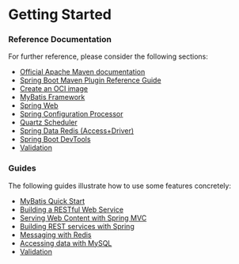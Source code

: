 # Getting Started

### Reference Documentation

For further reference, please consider the following sections:

* [Official Apache Maven documentation](https://maven.apache.org/guides/index.html)
* [Spring Boot Maven Plugin Reference Guide](https://docs.spring.io/spring-boot/docs/2.6.10/maven-plugin/reference/html/)
* [Create an OCI image](https://docs.spring.io/spring-boot/docs/2.6.10/maven-plugin/reference/html/#build-image)
* [MyBatis Framework](https://mybatis.org/spring-boot-starter/mybatis-spring-boot-autoconfigure/)
* [Spring Web](https://docs.spring.io/spring-boot/docs/2.6.10/reference/htmlsingle/#web)
* [Spring Configuration Processor](https://docs.spring.io/spring-boot/docs/2.6.10/reference/htmlsingle/#appendix.configuration-metadata.annotation-processor)
* [Quartz Scheduler](https://docs.spring.io/spring-boot/docs/2.6.10/reference/htmlsingle/#io.quartz)
* [Spring Data Redis (Access+Driver)](https://docs.spring.io/spring-boot/docs/2.6.10/reference/htmlsingle/#data.nosql.redis)
* [Spring Boot DevTools](https://docs.spring.io/spring-boot/docs/2.6.10/reference/htmlsingle/#using.devtools)
* [Validation](https://docs.spring.io/spring-boot/docs/2.6.10/reference/htmlsingle/#io.validation)

### Guides

The following guides illustrate how to use some features concretely:

* [MyBatis Quick Start](https://github.com/mybatis/spring-boot-starter/wiki/Quick-Start)
* [Building a RESTful Web Service](https://spring.io/guides/gs/rest-service/)
* [Serving Web Content with Spring MVC](https://spring.io/guides/gs/serving-web-content/)
* [Building REST services with Spring](https://spring.io/guides/tutorials/rest/)
* [Messaging with Redis](https://spring.io/guides/gs/messaging-redis/)
* [Accessing data with MySQL](https://spring.io/guides/gs/accessing-data-mysql/)
* [Validation](https://spring.io/guides/gs/validating-form-input/)
